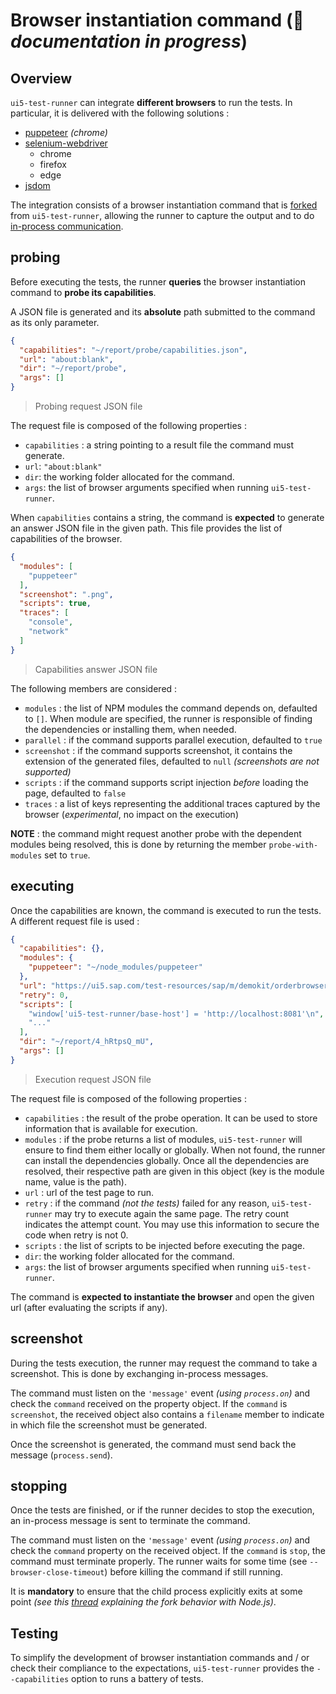 # Browser instantiation command (👷 *documentation in progress*)

## Overview

`ui5-test-runner` can integrate **different browsers** to run the tests. In particular, it is delivered with the following solutions :
* [puppeteer](puppeteer.md) *(chrome)*
* [selenium-webdriver](selenium-webdriver.md)
  * chrome
  * firefox
  * edge
* [jsdom](jsdom.md)

The integration consists of a browser instantiation command that is [forked](https://nodejs.org/api/child_process.html#child_processforkmodulepath-args-options) from `ui5-test-runner`, allowing the runner to capture the output and to do [in-process communication](https://nodejs.org/api/process.html#processsendmessage-sendhandle-options-callback).

## probing

Before executing the tests, the runner **queries** the browser instantiation command to **probe its capabilities**.

A JSON file is generated and its **absolute** path submitted to the command as its only parameter.

```json
{
  "capabilities": "~/report/probe/capabilities.json",
  "url": "about:blank",
  "dir": "~/report/probe",
  "args": []
}
```

> Probing request JSON file

The request file is composed of the following properties :
* `capabilities` : a string pointing to a result file the command must generate.
* `url`: `"about:blank"`
* `dir`: the working folder allocated for the command.
* `args`: the list of browser arguments specified when running `ui5-test-runner`.

When `capabilities` contains a string, the command is **expected** to generate an answer JSON file in the given path. This file provides the list of capabilities of the browser.

```json
{
  "modules": [
    "puppeteer"
  ],
  "screenshot": ".png",
  "scripts": true,
  "traces": [
    "console",
    "network"
  ]
}
```

> Capabilities answer JSON file

The following members are considered :
* `modules` : the list of NPM modules the command depends on, defaulted to `[]`. When module are specified, the runner is responsible of finding the dependencies or installing them, when needed.
* `parallel` : if the command supports parallel execution, defaulted to `true`
* `screenshot` : if the command supports screenshot, it contains the extension of the generated files, defaulted to `null` *(screenshots are not supported)*
* `scripts` : if the command supports script injection *before* loading the page, defaulted to `false`
* `traces` : a list of keys representing the additional traces captured by the browser (*experimental*, no impact on the execution)

**NOTE** : the command might request another probe with the dependent modules being resolved, this is done by returning the member `probe-with-modules` set to `true`.

## executing

Once the capabilities are known, the command is executed to run the tests. A different request file is used :

```json
{
  "capabilities": {},
  "modules": {
    "puppeteer": "~/node_modules/puppeteer"
  },
  "url": "https://ui5.sap.com/test-resources/sap/m/demokit/orderbrowser/webapp/test/testsuite.qunit.html",
  "retry": 0,
  "scripts": [
    "window['ui5-test-runner/base-host'] = 'http://localhost:8081'\n",
    "..."
  ],
  "dir": "~/report/4_hRtpsQ_mU",
  "args": []
}
```

> Execution request JSON file

The request file is composed of the following properties :
* `capabilities` : the result of the probe operation. It can be used to store information that is available for execution.
* `modules` : if the probe returns a list of modules, `ui5-test-runner` will ensure to find them either locally or globally. When not found, the runner can install the dependencies globally. Once all the dependencies are resolved, their respective path are given in this object (key is the module name, value is the path).
* `url` : url of the test page to run.
* `retry` : if the command *(not the tests)* failed for any reason, `ui5-test-runner` may try to execute again the same page. The retry count indicates the attempt count. You may use this information to secure the code when retry is not 0.
* `scripts` : the list of scripts to be injected before executing the page.
* `dir`: the working folder allocated for the command.
* `args`: the list of browser arguments specified when running `ui5-test-runner`.

The command is **expected to instantiate the browser** and open the given url (after evaluating the scripts if any).

## screenshot

During the tests execution, the runner may request the command to take a screenshot. This is done by exchanging in-process messages.

The command must listen on the `'message'` event *(using `process.on`)* and check the `command` received on the property object. If the `command` is `screenshot`, the received object also contains a `filename` member to indicate in which file the screenshot must be generated.

Once the screenshot is generated, the command must send back the message (`process.send`).

## stopping

Once the tests are finished, or if the runner decides to stop the execution, an in-process message is sent to terminate the command.

The command must listen on the `'message'` event *(using `process.on`)* and check the `command` property on the received object. If the `command` is `stop`, the command must terminate properly. The runner waits for some time (see `--browser-close-timeout`) before killing the command if still running.

It is **mandatory** to ensure that the child process explicitly exits at some point *(see this [thread](https://github.com/nodejs/node-v0.x-archive/issues/2605) explaining the fork behavior with Node.js)*.

## Testing

To simplify the development of browser instantiation commands and / or check their compliance to the expectations, `ui5-test-runner` provides the `--capabilities` option to runs a battery of tests.
